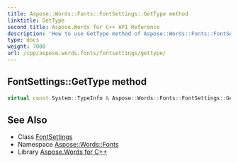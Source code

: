 ```yaml
---
title: Aspose::Words::Fonts::FontSettings::GetType method
linktitle: GetType
second_title: Aspose.Words for C++ API Reference
description: 'How to use GetType method of Aspose::Words::Fonts::FontSettings class in C++.'
type: docs
weight: 7000
url: /cpp/aspose.words.fonts/fontsettings/gettype/
---
```

## FontSettings::GetType method




```cpp
virtual const System::TypeInfo & Aspose::Words::Fonts::FontSettings::GetType() const override
```

## See Also

* Class [FontSettings](../)
* Namespace [Aspose::Words::Fonts](../../)
* Library [Aspose.Words for C++](../../../)
